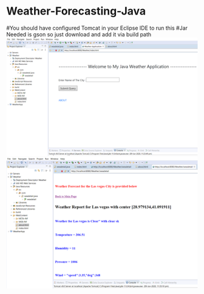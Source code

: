 # Weather-Forecasting-Java
#You should have configured Tomcat in your Eclipse IDE to run this
#Jar Needed is gson so just download and add it via build path
![1](https://github.com/RaghavSaxena96/Weather-Forecasting-Java/blob/master/1.png)
![2](https://github.com/RaghavSaxena96/Weather-Forecasting-Java/blob/master/3.png)
